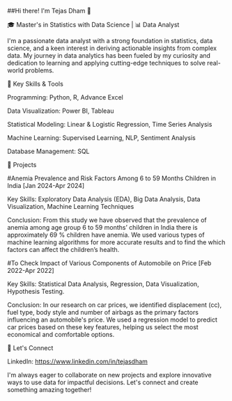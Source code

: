 
##Hi there! I'm Tejas Dham 👋

🎓 Master's in Statistics with Data Science | 📊 Data Analyst

I'm a passionate data analyst with a strong foundation in statistics, data science, and a keen interest in 
deriving actionable insights from complex data.
My journey in data analytics has been fueled by my curiosity and dedication to learning and 
applying cutting-edge techniques to solve real-world problems.

🌟 Key Skills & Tools

Programming: Python, R, Advance Excel

Data Visualization: Power BI, Tableau

Statistical Modeling: Linear & Logistic Regression, Time Series Analysis

Machine Learning: Supervised Learning, NLP, Sentiment Analysis

Database Management: SQL

🚀 Projects

#Anemia Prevalence and Risk Factors Among 6 to 59 Months Children in India 
[Jan 2024-Apr 2024]

Key Skills: Exploratory Data Analysis (EDA), Big Data Analysis, Data Visualization, Machine Learning Techniques 

Conclusion: From this study we have observed that the prevalence of anemia among age group 6 to 59 months’ 
children in India there is approximately 69 % children have anemia. 
We used various types of machine learning algorithms for more accurate results 
and to find the which factors can affect the children’s health.

#To Check Impact of Various Components of Automobile on Price 
[Feb 2022-Apr 2022] 

Key Skills: Statistical Data Analysis, Regression, Data Visualization, Hypothesis Testing. 

Conclusion: In our research on car prices, we identified displacement (cc), fuel type, body style and number of airbags 
as the primary factors influencing an automobile's price. 
We used a regression model to predict car prices based on these key features, helping us 
select the most economical and comfortable options.

💬 Let's Connect

LinkedIn: https://www.linkedin.com/in/tejasdham

I'm always eager to collaborate on new projects and explore innovative ways to use data for impactful decisions. 
Let's connect and create something amazing together!
